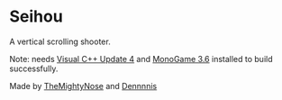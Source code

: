 # Seihou
A vertical scrolling shooter.

Note: needs [Visual C++ Update 4](https://www.microsoft.com/en-NZ/download/details.aspx?id=30679) and [MonoGame 3.6](http://www.monogame.net) installed to build successfully.

Made by [TheMightyNose](https://github.com/TheMightyNose) and [Dennnnis](https://github.com/Dennnnis)
